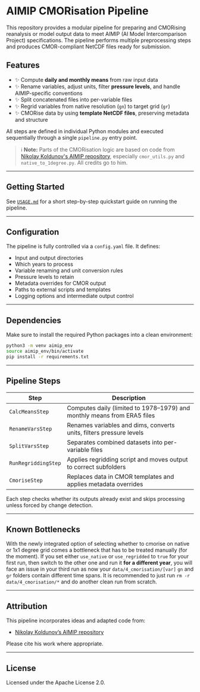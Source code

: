 # AIMIP CMORisation Pipeline

This repository provides a modular pipeline for preparing and CMORising reanalysis or model output data to meet AIMIP (AI Model Intercomparison Project) specifications. The pipeline performs multiple preprocessing steps and produces CMOR-compliant NetCDF files ready for submission.

## Features

- ✨ Compute **daily and monthly means** from raw input data
- ✨ Rename variables, adjust units, filter **pressure levels**, and handle AIMIP-specific conventions
- ✨ Split concatenated files into per-variable files
- ✨ Regrid variables from native resolution (`gn`) to target grid (`gr`)
- ✨ CMORise data by using **template NetCDF files**, preserving metadata and structure

All steps are defined in individual Python modules and executed sequentially through a single `pipeline.py` entry point.

> ℹ️ **Note:** Parts of the CMORisation logic are based on code from [Nikolay Koldunov's AIMIP repository](https://github.com/koldunovn/aimip/tree/main), especially `cmor_utils.py` and `native_to_1degree.py`. All credits go to him.

---

## Getting Started

See [`USAGE.md`](docs/USAGE.md) for a short step-by-step quickstart guide on running the pipeline.

---

## Configuration

The pipeline is fully controlled via a `config.yaml` file. It defines:

- Input and output directories  
- Which years to process
- Variable renaming and unit conversion rules  
- Pressure levels to retain  
- Metadata overrides for CMOR output  
- Paths to external scripts and templates  
- Logging options and intermediate output control  

---

## Dependencies

Make sure to install the required Python packages into a clean environment:

```bash
python3 -m venv aimip_env
source aimip_env/bin/activate
pip install -r requirements.txt
```

---

## Pipeline Steps

| Step                | Description                                                             |
| ------------------- | ----------------------------------------------------------------------- |
| `CalcMeansStep`     | Computes daily (limited to 1978–1979) and monthly means from ERA5 files |
| `RenameVarsStep`    | Renames variables and dims, converts units, filters pressure levels     |
| `SplitVarsStep`     | Separates combined datasets into per-variable files                     |
| `RunRegriddingStep` | Applies regridding script and moves output to correct subfolders        |
| `CmoriseStep`       | Replaces data in CMOR templates and applies metadata overrides          |

Each step checks whether its outputs already exist and skips processing unless forced by change detection.

---

## Known Bottlenecks

With the newly integrated option of selecting whether to cmorise on native or 1x1 degree grid comes a bottleneck that has to be treated manually (for the moment).
If you set either ```use_native``` or ```use_regridded``` to ```true``` for your first run, then switch to the other one and run it **for a different year**, you will face an issue in your third run as now your ```data/4_cmorisation/[var]``` ```gn``` and ```gr``` folders contain different time spans. It is recommended to just run ```rm -r data/4_cmorisation/*``` and do another clean run from scratch.

---

## Attribution

This pipeline incorporates ideas and adapted code from:

* [Nikolay Koldunov’s AIMIP repository](https://github.com/koldunovn/aimip/tree/main)

Please cite his work where appropriate.

---

## License

Licensed under the Apache License 2.0.
